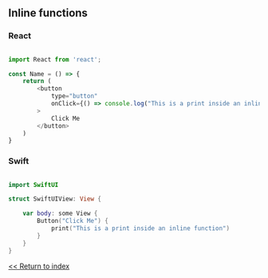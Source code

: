## Inline functions

### React

```javascript

import React from 'react';

const Name = () => {
    return (
        <button
            type="button"
            onClick={() => console.log("This is a print inside an inline function")}
        >
            Click Me
        </button>
    )
}

```

### Swift

```swift

import SwiftUI

struct SwiftUIView: View {

    var body: some View {
        Button("Click Me") {
            print("This is a print inside an inline function")
        }
    }
}

```


[<< Return to index](README.md)